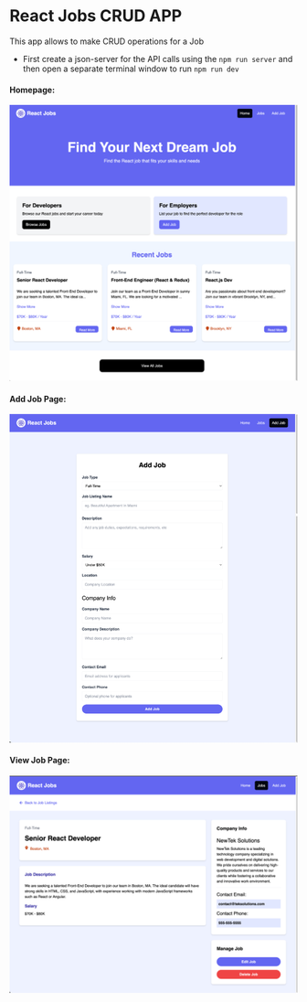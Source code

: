 # React Jobs CRUD APP


This app allows to make CRUD operations for a Job

 - First create a json-server for the API calls using the ```npm run server``` and then open a separate terminal window to run ```npm run dev```

#### Homepage:
![alt text](image.png)

#### Add Job Page:
![alt text](image-1.png)

#### View Job Page:
![alt text](image-2.png)